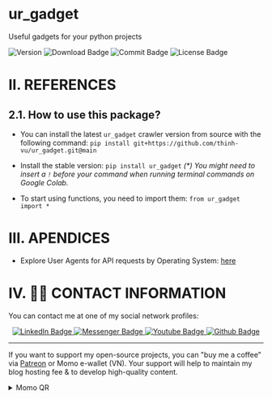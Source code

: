 # ur_gadget
Useful gadgets for your python projects

<img src="https://img.shields.io/pypi/pyversions/ur_gadget?logoColor=brown&style=plastic" alt= "Version"/>
<img src="https://img.shields.io/pypi/dm/ur_gadget" alt="Download Badge"/>
<img src="https://img.shields.io/github/last-commit/thinh-vu/ur_gadget" alt="Commit Badge"/>
<img src="https://img.shields.io/github/license/thinh-vu/ur_gadget?color=red" alt="License Badge"/>
</div>

# II. REFERENCES
## 2.1. How to use this package?
- You can install the latest `ur_gadget` crawler version from source with the following command:
`pip install git+https://github.com/thinh-vu/ur_gadget.git@main`
- Install the stable version: `pip install ur_gadget`
_(*) You might need to insert a `!` before your command when running terminal commands on Google Colab._

- To start using functions, you need to import them: `from ur_gadget import *`


# III. APENDICES
- Explore User Agents for API requests by Operating System: [here](https://developers.whatismybrowser.com/useragents/explore/operating_system_name/)

# IV. 🙋‍♂️ CONTACT INFORMATION
You can contact me at one of my social network profiles:

<div id="badges" align="center">
  <a href="https://www.linkedin.com/in/thinh-vu">
    <img src="https://img.shields.io/badge/LinkedIn-blue?style=for-the-badge&logo=linkedin&logoColor=white" alt="LinkedIn Badge"/>
  </a>
  <a href="https://www.messenger.com/t/mr.thinh.ueh">
    <img src="https://img.shields.io/badge/Messenger-00B2FF?style=for-the-badge&logo=messenger&logoColor=white" alt="Messenger Badge"/>
  <a href="https://www.youtube.com/channel/UCYgG-bmk92OhYsP20TS0MbQ">
    <img src="https://img.shields.io/badge/YouTube-red?style=for-the-badge&logo=youtube&logoColor=white" alt="Youtube Badge"/>
  </a>
  </a>
    <a href="https://github.com/thinh-vu">
    <img src="https://img.shields.io/badge/GitHub-100000?style=for-the-badge&logo=github&logoColor=white" alt="Github Badge"/>
  </a>
</div>

---

If you want to support my open-source projects, you can "buy me a coffee" via [Patreon](https://patreon.com/thinhvu?utm_medium=clipboard_copy&utm_source=copyLink&utm_campaign=creatorshare_creator) or Momo e-wallet (VN). Your support will help to maintain my blog hosting fee & to develop high-quality content.

<details>
<summary> Momo QR </summary>

![momo-qr](https://github.com/thinh-vu/vnstock/blob/main/src/momo-qr-thinhvu.jpeg?raw=true)

</details>